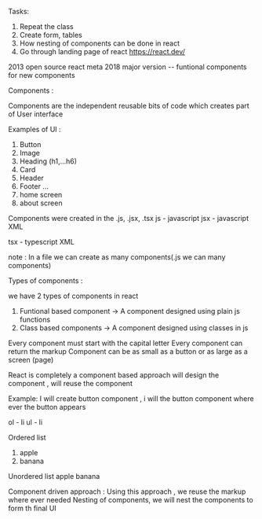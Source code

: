 Tasks:

1. Repeat the class
2. Create form, tables
3. How nesting of components can be done in react
4. Go through landing page of react https://react.dev/

2013 open source
react meta
2018 major version -- funtional components for new components

Components :

Components are the independent reusable bits of code which creates part of User interface

Examples of UI :

1. Button
2. Image
3. Heading (h1,...h6)
4. Card
5. Header
6. Footer ...
7. home screen
8. about screen

Components were created in the .js, .jsx, .tsx
js - javascript
jsx - javascript XML

tsx - typescript XML

note : In a file we can create as many components(.js we can many components)

Types of components :

we have 2 types of components in react

1. Funtional based component -> A component designed using plain js functions
2. Class based components -> A component designed using classes in js

Every component must start with the capital letter
Every component can return the markup
Component can be as small as a button or as large as a screen (page)

React is completely a component based approach
will design the component , will reuse the component

Example: I will create button component , i will the button component where ever the button appears

ol - li
ul - li

Ordered list

1. apple
2. banana

Unordered list
apple
banana

Component driven approach : Using this approach , we reuse the markup where ever needed
Nesting of components, we will nest the components to form th final UI
